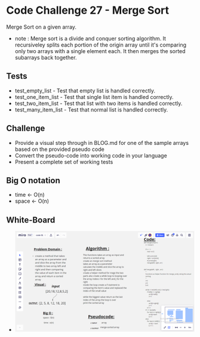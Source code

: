 # Code Challenge 27 - Merge Sort

Merge Sort on a given array.

* note : Merge sort is a divide and conquer sorting algorithm. It recursiveley splits each portion of the origin array until it's comparing only two arrays with a single element each. It then merges the sorted subarrays back together.

## Tests

- test_empty_list - Test that empty list is handled correctly.
- test_one_item_list - Test that single list item is handled correctly.
- test_two_item_list - Test that list with two items is handled correctly.
- test_many_item_list - Test that normal list is handled correctly.

## Challenge

- Provide a visual step through in BLOG.md for one of the sample arrays based on the provided pseudo code
- Convert the pseudo-code into working code in your language
- Present a complete set of working tests

## Big O notation

- time <- O(n)
- space <- O(n)

## White-Board
* ![](assert/merge.png)